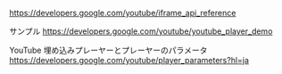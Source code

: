 
https://developers.google.com/youtube/iframe_api_reference

サンプル
https://developers.google.com/youtube/youtube_player_demo

YouTube 埋め込みプレーヤーとプレーヤーのパラメータ
https://developers.google.com/youtube/player_parameters?hl=ja